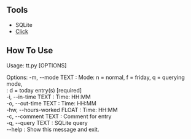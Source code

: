 ## Tools
- SQLite 
- [Click](https://click.palletsprojects.com/en/8.1.x/)

## How To Use
Usage: tt.py [OPTIONS]

Options:
  -m, --mode TEXT            : Mode: n = normal, f = friday, q = querying mode,  
                             : d = today entry(s)  [required]  
  -i, --in-time TEXT         : Time: HH:MM  
  -o, --out-time TEXT        : Time: HH:MM  
  -hw, --hours-worked FLOAT  : Time: HH:MM  
  -c, --comment TEXT         : Comment for entry  
  -q, --query TEXT           : SQLite query  
  --help                     : Show this message and exit.  

